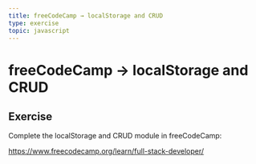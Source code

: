 ```yaml
---
title: freeCodeCamp → localStorage and CRUD
type: exercise
topic: javascript
---
```


# freeCodeCamp → localStorage and CRUD

## Exercise

Complete the localStorage and CRUD module in freeCodeCamp:

https://www.freecodecamp.org/learn/full-stack-developer/
